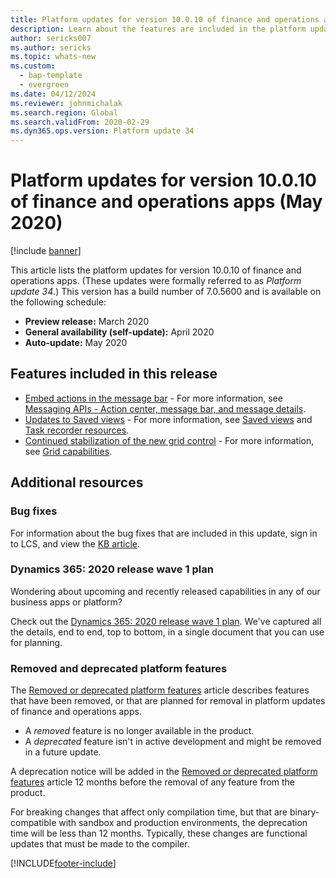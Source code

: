 ```yaml
---
title: Platform updates for version 10.0.10 of finance and operations apps (May 2020)
description: Learn about the features are included in the platform updates for version 10.0.10 of finance and operations apps released in May 2020.
author: sericks007
ms.author: sericks
ms.topic: whats-new
ms.custom: 
  - bap-template
  - evergreen
ms.date: 04/12/2024
ms.reviewer: johnmichalak 
ms.search.region: Global
ms.search.validFrom: 2020-02-29
ms.dyn365.ops.version: Platform update 34
---
```

# Platform updates for version 10.0.10 of finance and operations apps (May 2020)

[!include [banner](../../../finance/includes/banner.md)]

This article lists the platform updates for version 10.0.10 of finance and operations apps. (These updates were formally referred to as *Platform update 34*.) This version has a build number of 7.0.5600 and is available on the following schedule:

- **Preview release:** March 2020
- **General availability (self-update):** April 2020
- **Auto-update:** May 2020

## Features included in this release

- [Embed actions in the message bar](/dynamics365-release-plan/2020wave1/finance-operations-crossapp-capabilities/embed-actions-message-bar) - For more information, see [Messaging APIs - Action center, message bar, and message details](../../dev-itpro/user-interface/messaging-api-center-bar-details.md).
- [Updates to Saved views](/dynamics365-release-plan/2020wave1/finance-operations-crossapp-capabilities/user-productivity--saved-views--phase-2) - For more information, see [Saved views](../../dev-itpro/get-started/saved-views.md) and [Task recorder resources](../../dev-itpro/user-interface/task-recorder.md).
- [Continued stabilization of the new grid control](/dynamics365-release-plan/2020wave1/finance-operations-crossapp-capabilities/user-productivity--new-grid-control--phase-2) - For more information, see [Grid capabilities](../../dev-itpro/get-started/grid-capabilities.md). 


## Additional resources

### Bug fixes

For information about the bug fixes that are included in this update, sign in to LCS, and view the [KB article](https://fix.lcs.dynamics.com/Issue/Details?bugId=424137&dbType=3&qc=bf63d49dcc96e51eb42ac1dd66c6c5e5d7548f1e176f729e324ea3353b9860cb).

### Dynamics 365: 2020 release wave 1 plan

Wondering about upcoming and recently released capabilities in any of our business apps or platform?

Check out the [Dynamics 365: 2020 release wave 1 plan](/dynamics365-release-plan/2020wave1/index). We've captured all the details, end to end, top to bottom, in a single document that you can use for planning.

### Removed and deprecated platform features

The [Removed or deprecated platform features](removed-deprecated-features-platform-updates.md) article describes features that have been removed, or that are planned for removal in platform updates of finance and operations apps.

- A *removed* feature is no longer available in the product.
- A *deprecated* feature isn't in active development and might be removed in a future update.

A deprecation notice will be added in the [Removed or deprecated platform features](removed-deprecated-features-platform-updates.md) article 12 months before the removal of any feature from the product.

For breaking changes that affect only compilation time, but that are binary-compatible with sandbox and production environments, the deprecation time will be less than 12 months. Typically, these changes are functional updates that must be made to the compiler.


[!INCLUDE[footer-include](../../../includes/footer-banner.md)]

